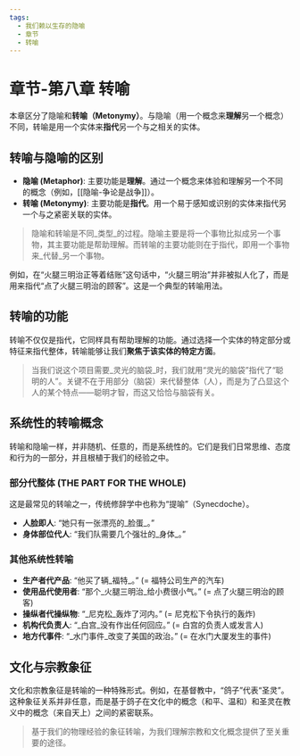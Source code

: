 ```yaml
---
tags:
  - 我们赖以生存的隐喻
  - 章节
  - 转喻
---
```


# 章节-第八章 转喻

本章区分了隐喻和**转喻（Metonymy）**。与隐喻（用一个概念来**理解**另一个概念）不同，转喻是用一个实体来**指代**另一个与之相关的实体。

## 转喻与隐喻的区别

-   **隐喻 (Metaphor)**: 主要功能是**理解**。通过一个概念来体验和理解另一个不同的概念（例如，[[隐喻-争论是战争]]）。
-   **转喻 (Metonymy)**: 主要功能是**指代**。用一个易于感知或识别的实体来指代另一个与之紧密关联的实体。

> 隐喻和转喻是不同_类型_的过程。隐喻主要是将一个事物比拟成另一个事物，其主要功能是帮助理解。而转喻的主要功能则在于指代，即用一个事物来_代替_另一个事物。

例如，在“火腿三明治正等着结账”这句话中，“火腿三明治”并非被拟人化了，而是用来指代“点了火腿三明治的顾客”。这是一个典型的转喻用法。

## 转喻的功能

转喻不仅仅是指代，它同样具有帮助理解的功能。通过选择一个实体的特定部分或特征来指代整体，转喻能够让我们**聚焦于该实体的特定方面**。

> 当我们说这个项目需要_灵光的脑袋_时，我们就用“灵光的脑袋”指代了“聪明的人”。关键不在于用部分（脑袋）来代替整体（人），而是为了凸显这个人的某个特点——聪明才智，而这又恰恰与脑袋有关。

## 系统性的转喻概念

转喻和隐喻一样，并非随机、任意的，而是系统性的。它们是我们日常思维、态度和行为的一部分，并且根植于我们的经验之中。

### 部分代整体 (THE PART FOR THE WHOLE)
这是最常见的转喻之一，传统修辞学中也称为“提喻”（Synecdoche）。
- **人脸即人**: “她只有一张漂亮的_脸蛋_。”
- **身体部位代人**: “我们队需要几个强壮的_身体_。”

### 其他系统性转喻
- **生产者代产品**: “他买了辆_福特_。” (= 福特公司生产的汽车)
- **使用品代使用者**: “那个_火腿三明治_给小费很小气。” (= 点了火腿三明治的顾客)
- **操纵者代操纵物**: “_尼克松_轰炸了河内。” (= 尼克松下令执行的轰炸)
- **机构代负责人**: “_白宫_没有作出任何回应。” (= 白宫的负责人或发言人)
- **地方代事件**: “_水门事件_改变了美国的政治。” (= 在水门大厦发生的事件)

## 文化与宗教象征

文化和宗教象征是转喻的一种特殊形式。例如，在基督教中，“鸽子”代表“圣灵”。这种象征关系并非任意，而是基于鸽子在文化中的概念（和平、温和）和圣灵在教义中的概念（来自天上）之间的紧密联系。

> 基于我们的物理经验的象征转喻，为我们理解宗教和文化概念提供了至关重要的途径。